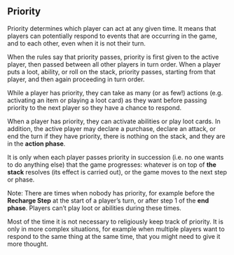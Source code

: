 Priority
--------

Priority determines which player can act at any given time. It means that players can potentially respond to events that are occurring in the game, and to each other, even when it is not their turn.

When the rules say that priority passes, priority is first given to the active player, then passed between all other players in turn order. When a player puts a loot, ability, or roll on the stack, priority passes, starting from that player, and then again proceeding in turn order.

While a player has priority, they can take as many (or as few!) actions (e.g. activating an item or playing a loot card) as they want before passing priority to the next player so they have a chance to respond.

When a player has priority, they can activate abilities or play loot cards. In addition, the active player may declare a purchase, declare an attack, or end the turn if they have priority, there is nothing on the stack, and they are in the **action phase**.

It is only when each player passes priority in succession (i.e. no one wants to do anything else) that the game progresses: whatever is on top of **the stack** resolves (its effect is carried out), or the game moves to the next step or phase.

Note: There are times when nobody has priority, for example before the **Recharge Step** at the start of a player’s turn, or after step 1 of the **end phase**. Players can’t play loot or abilities during these times.

Most of the time it is not necessary to religiously keep track of priority. It is only in more complex situations, for example when multiple players want to respond to the same thing at the same time, that you might need to give it more thought.

